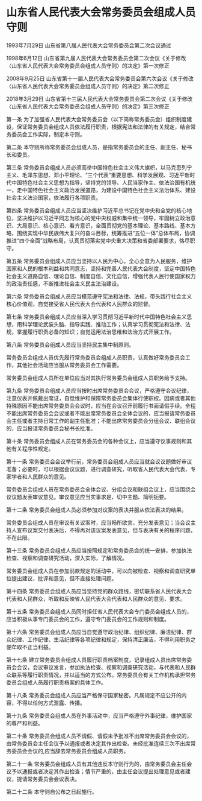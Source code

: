 # 山东省人民代表大会常务委员会组成人员守则

1993年7月29日 山东省第八届人民代表大会常务委员会第二次会议通过

1998年6月12日 山东省第九届人民代表大会常务委员会第二次会议《关于修改〈山东省人民代表大会常务委员会组成人员守则〉的决定》第一次修正

2008年9月25日 山东省第十一届人民代表大会常务委员会第六次会议《关于修改〈山东省人民代表大会常务委员会组成人员守则〉的决定》第二次修正

2018年3月29日 山东省第十三届人民代表大会常务委员会第二次会议《关于修改〈山东省人民代表大会常务委员会组成人员守则〉的决定》第三次修正

<!-- INFO END -->

第一条 为了加强省人民代表大会常务委员会（以下简称常务委员会）组织制度建设，保证常务委员会组成人员依法履行职责，根据宪法和法律的有关规定，结合常务委员会工作实际，制定本守则。

第二条 本守则所称常务委员会组成人员，是指常务委员会的主任、副主任、秘书长和委员。

第三条 常务委员会组成人员必须高举中国特色社会主义伟大旗帜，以马克思列宁主义、毛泽东思想、邓小平理论、“三个代表”重要思想、科学发展观、习近平新时代中国特色社会主义思想为指导，坚持党的领导、人民当家作主、依法治国有机统一，走中国特色社会主义政治发展道路，为建设中国特色社会主义法治体系、建设社会主义法治国家，依法履行各项职责。

第四条 常务委员会组成人员应当坚决维护习近平总书记在党中央和全党的核心地位，坚决维护以习近平同志为核心的党中央权威和集中统一领导，牢固树立政治意识、大局意识、核心意识、看齐意识，全面贯彻党的基本理论、基本路线、基本方略，围绕实现中华民族伟大复兴的奋斗目标，统筹推进“五位一体”总体布局，协调推进“四个全面”战略布局，认真贯彻落实党中央重大决策和省委部署要求，恪尽职守。

第五条 常务委员会组成人员应当坚持以人民为中心，全心全意为人民服务，维护国家和人民的根本利益和共同意志，坚持和完善人民代表大会制度，坚定中国特色社会主义道路自信、理论自信、制度自信、文化自信，增强代表人民行使国家权力的政治责任感，不断推进社会主义民主法治建设。

第六条 常务委员会组成人员应当模范遵守宪法和法律、法规，带头践行社会主义核心价值观，自觉接受省人民代表大会代表和人民群众的监督。

第七条 常务委员会组成人员应当深入学习贯彻习近平新时代中国特色社会主义思想，用科学理论武装头脑、指导实践、推动工作；认真学习贯彻宪法和法律、法规，掌握履行职责必备的知识；自觉运用法治思维和法治方式开展工作。

第八条 常务委员会组成人员应当坚持民主集中制原则。

常务委员会组成人员优先履行常务委员会组成人员职责，认真做好常务委员会工作，其他社会活动应当服从常务委员会工作需要。

常务委员会组成人员所在单位应当对其执行常务委员会组成人员职务给予支持。

第九条 常务委员会组成人员应当按时出席常务委员会会议，严格遵守会议纪律，注意仪表并佩戴出席证，自觉维护和保障常务委员会集体行使职权。因病或者其他特殊原因不能出席常务委员会会议时，应当在会议召开前履行书面请假手续。全程不能出席常务委员会会议或者不能出席常务委员会全体会议的，应当报请常务委员会主任或者主持日常工作的副主任批准；不能出席常务委员会分组会议、联组会议的，应当报请常务委员会秘书长批准。

第十条 常务委员会组成人员在常务委员会的各种会议上，应当遵守议事规则和其他有关程序性规定。

第十一条 常务委员会会议举行前，常务委员会组成人员应当就会议议题做好审议准备；必要时，可以根据会议议题，进行调查研究，听取省人民代表大会代表、专家学者和人民群众的意见。

常务委员会组成人员在常务委员会全体会议、分组会议和联组会议上，应当围绕会议议题发表审议意见。审议意见应当实事求是、切中主题、简明扼要。

第十二条 常务委员会组成人员必须参加对议案的表决并服从依法表决的结果。

常务委员会组成人员在审议有关议案时，应当畅所欲言，充分发表意见；当会议主持人宣布议案交付表决后，不得再对该议案发表意见，但与表决有关的程序问题，不在此限。

第十三条 常务委员会组成人员应当按照规定和常务委员会的统一安排，参加执法检查、视察和调查研究活动，深入实际，了解情况。

常务委员会组成人员在参加前款规定的活动中，可以向被检查、视察和调查研究单位提出建议、批评和意见，但不直接处理问题。

第十四条 常务委员会组成人员应当坚持党的群众路线，密切联系省人民代表大会代表和人民群众，听取和反映省人民代表大会代表和人民群众的意见、要求。

第十五条 常务委员会组成人员同时担任省人民代表大会专门委员会组成人员的，应当积极从事专门委员会的工作，遵守专门委员会的工作规则和制度。

第十六条 常务委员会组成人员应当自觉遵守政治纪律、组织纪律、廉洁纪律、群众纪律、工作纪律、生活纪律等各项纪律和规定，保持清正廉洁，不得利用职务之便牟取不正当利益。

第十七条 建立常务委员会组成人员履行职责档案制度，记录组成人员出席常务委员会会议，会议审议发言，参加执法检查、视察和调查研究活动，与代表和人民群众联系等履行职责情况，并以适当的方式公布。常务委员会有关工作机构承担常务委员会组成人员履行职责档案的具体工作。

第十八条 常务委员会组成人员应当严格保守国家秘密。凡属规定不应公开的内容，不得以任何方式泄露、传播。

第十九条 常务委员会组成人员在外事活动中，应当严格遵守外事纪律，维护国家的尊严和利益。

第二十条 常务委员会组成人员不请假、请假未予批准不出席常务委员会会议的，由常务委员会主任会议予以通报或者决定其作出检查。未经批准连续三次不出席常务委员会会议的,应当辞去常务委员会组成人员职务。

第二十一条 常务委员会组成人员有其他违反本守则行为的，由常务委员会主任会议予以通报或者决定其作出检查；情节严重的，由主任会议提出处理意见或者建议，提请常务委员会会议表决。

第二十二条 本守则自公布之日起施行。

